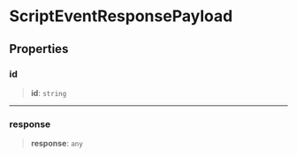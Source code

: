 # ScriptEventResponsePayload

## Properties

### id

> **id**: `string`

***

### response

> **response**: `any`
